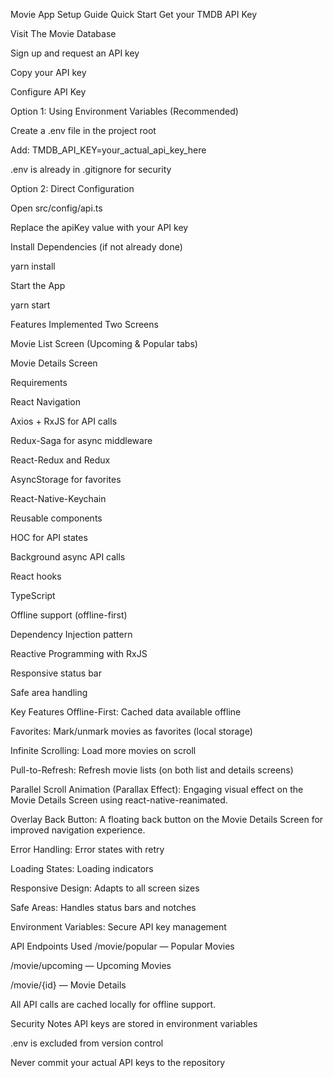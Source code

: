 Movie App Setup Guide
Quick Start
Get your TMDB API Key

Visit The Movie Database

Sign up and request an API key

Copy your API key

Configure API Key

Option 1: Using Environment Variables (Recommended)

Create a .env file in the project root

Add: TMDB_API_KEY=your_actual_api_key_here

.env is already in .gitignore for security

Option 2: Direct Configuration

Open src/config/api.ts

Replace the apiKey value with your API key

Install Dependencies (if not already done)

yarn install

Start the App

yarn start

Features Implemented
Two Screens

Movie List Screen (Upcoming & Popular tabs)

Movie Details Screen

Requirements

React Navigation

Axios + RxJS for API calls

Redux-Saga for async middleware

React-Redux and Redux

AsyncStorage for favorites

React-Native-Keychain

Reusable components

HOC for API states

Background async API calls

React hooks

TypeScript

Offline support (offline-first)

Dependency Injection pattern

Reactive Programming with RxJS

Responsive status bar

Safe area handling

Key Features
Offline-First: Cached data available offline

Favorites: Mark/unmark movies as favorites (local storage)

Infinite Scrolling: Load more movies on scroll

Pull-to-Refresh: Refresh movie lists (on both list and details screens)

Parallel Scroll Animation (Parallax Effect): Engaging visual effect on the Movie Details Screen using react-native-reanimated.

Overlay Back Button: A floating back button on the Movie Details Screen for improved navigation experience.

Error Handling: Error states with retry

Loading States: Loading indicators

Responsive Design: Adapts to all screen sizes

Safe Areas: Handles status bars and notches

Environment Variables: Secure API key management

API Endpoints Used
/movie/popular — Popular Movies

/movie/upcoming — Upcoming Movies

/movie/{id} — Movie Details

All API calls are cached locally for offline support.

Security Notes
API keys are stored in environment variables

.env is excluded from version control

Never commit your actual API keys to the repository